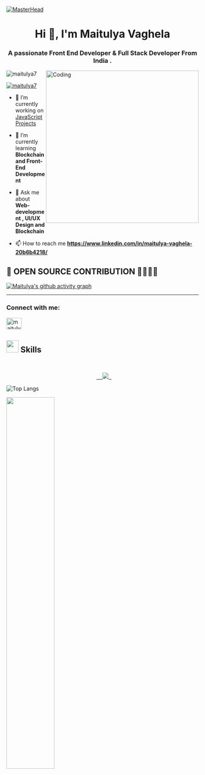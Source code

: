 </html>

[![MasterHead](https://www.digitaladlectio.com/wp-content/uploads/2020/04/New-PNC-Animated-Banners.gif)](https://rishavchanda.io)
<h1 align="center">Hi 👋, I'm Maitulya Vaghela</h1>
<h3 align="center">A passionate Front End Developer & Full Stack Developer From India .</h3>
<img align="right" alt="Coding" width="400" src="https://thumbs.gfycat.com/EvilNextDevilfish-size_restricted.gif">
<p align="left"> <img src="https://komarev.com/ghpvc/?username=maitulya7&label=Profile%20views&color=0e75b6&style=flat" alt="maitulya7" /> </p>

<p align="left"> <a href="https://twitter.com/maitulya7" target="blank"><img src="https://img.shields.io/twitter/follow/maitulya7?logo=twitter&style=for-the-badge" alt="maitulya7" /></a> </p>

- 🔭 I’m currently working on [JavaScript Projects](https://github.com/Maitulya7/JAVASCRIPT_30-DAYS_30-PROJECTS)

- 🌱 I’m currently learning **Blockchain and Front-End Development**

- 💬 Ask me about **Web-development , UI/UX Design and Blockchain**

- 📫 How to reach me **https://www.linkedin.com/in/maitulya-vaghela-20b6b4218/**

<h2>👀 OPEN SOURCE CONTRIBUTION 🚀🚀🚀🚀</h2>


[![Maitulya's github activity graph](https://github-readme-activity-graph.vercel.app/graph?username=Maitulya7&theme=merko)](https://github.com/ashutosh00710/github-readme-activity-graph)

<hr>

<h3 align="left">Connect with me:</h3>
<p align="left">
<a href="https://linkedin.com/in/maitulya vaghela" target="blank"><img align="center" src="https://raw.githubusercontent.com/rahuldkjain/github-profile-readme-generator/master/src/images/icons/Social/linked-in-alt.svg" alt="maitulya vaghela" height="30" width="40" /></a>
</p>

<h2><img src = "https://media2.giphy.com/media/QssGEmpkyEOhBCb7e1/giphy.gif?cid=ecf05e47a0n3gi1bfqntqmob8g9aid1oyj2wr3ds3mg700bl&rid=giphy.gif" width = 32px> Skills </h2>
<br>
<p align="center">
  <a href="https://skillicons.dev">
    <img src="https://skillicons.dev/icons?i=html,css,babel,javascript,react,next,tailwind,bootstrap,materialui,nodejs,expressjs,mongodb,typescript,mysql,git,github,vite,jquery,firebase,postman,cpp,java,python,php,vscode,c,vercel,netlify,figma" />
  </a>
</p>
    

      
![Top Langs](https://github-readme-stats.vercel.app/api/top-langs/?username=maitulya7&theme=radical)
     
<img width="50%" src="https://github-readme-streak-stats.herokuapp.com?user=maitulya7&theme=blue-green&hide_border=true" alt="" />
